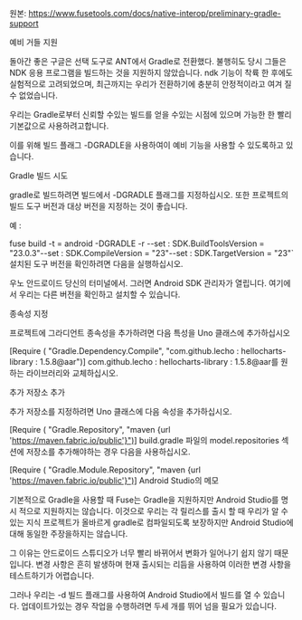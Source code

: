 원본: https://www.fusetools.com/docs/native-interop/preliminary-gradle-support

예비 거들 지원

돌아간 좋은 구글은 선택 도구로 ANT에서 Gradle로 전환했다. 불행히도 당시 그들은 NDK 응용 프로그램을 빌드하는 것을 지원하지 않았습니다. ndk 기능이 착륙 한 후에도 실험적으로 고려되었으며, 최근까지는 우리가 전환하기에 충분히 안정적이라고 여겨 질 수 없었습니다.

우리는 Gradle로부터 신뢰할 수있는 빌드를 얻을 수있는 시점에 있으며 가능한 한 빨리 기본값으로 사용하려고합니다.

이를 위해 빌드 플래그 -DGRADLE을 사용하여이 예비 기능을 사용할 수 있도록하고 있습니다.

Gradle 빌드 시도

gradle로 빌드하려면 빌드에서 -DGRADLE 플래그를 지정하십시오. 또한 프로젝트의 빌드 도구 버전과 대상 버전을 지정하는 것이 좋습니다.

예 :

fuse build -t = android -DGRADLE -r --set : SDK.BuildToolsVersion = "23.0.3"--set : SDK.CompileVersion = "23"--set : SDK.TargetVersion = "23"`
설치된 도구 버전을 확인하려면 다음을 실행하십시오.

우노 안드로이드
당신의 터미널에서. 그러면 Android SDK 관리자가 열립니다. 여기에서 우리는 다른 버전을 확인하고 설치할 수 있습니다.

종속성 지정

프로젝트에 그라디언트 종속성을 추가하려면 다음 특성을 Uno 클래스에 추가하십시오

[Require ( "Gradle.Dependency.Compile", "com.github.lecho : hellocharts-library : 1.5.8@aar")]
com.github.lecho : hellocharts-library : 1.5.8@aar를 원하는 라이브러리와 교체하십시오.

추가 저장소 추가

추가 저장소를 지정하려면 Uno 클래스에 다음 속성을 추가하십시오.

[Require ( "Gradle.Repository", "maven {url 'https://maven.fabric.io/public'}")]
build.gradle 파일의 model.repositories 섹션에 저장소를 추가해야하는 경우 다음을 사용하십시오.

[Require ( "Gradle.Module.Repository", "maven {url 'https://maven.fabric.io/public'}")]
Android Studio의 메모

기본적으로 Gradle을 사용할 때 Fuse는 Gradle을 지원하지만 Android Studio를 명시 적으로 지원하지는 않습니다. 이것으로 우리는 각 릴리스를 출시 할 때 우리가 알 수있는 지식 프로젝트가 올바르게 gradle로 컴파일되도록 보장하지만 Android Studio에 대해 동일한 주장을하지는 않습니다.

그 이유는 안드로이드 스튜디오가 너무 빨리 바뀌어서 변화가 일어나기 쉽지 않기 때문입니다. 변경 사항은 흔히 발생하며 현재 출시되는 리듬을 사용하여 이러한 변경 사항을 테스트하기가 어렵습니다.

그러나 우리는 -d 빌드 플래그를 사용하여 Android Studio에서 빌드를 열 수 있습니다. 업데이트가있는 경우 작업을 수행하려면 두세 개를 뛰어 넘을 필요가 있습니다.

